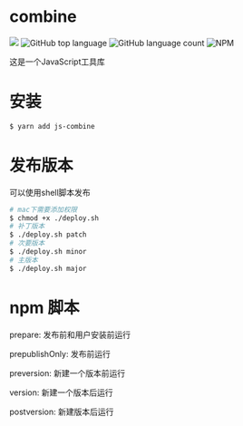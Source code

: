 # combine

![](https://travis-ci.org/xuzpeng/combine.svg?branch=master)
![GitHub top language](https://img.shields.io/github/languages/top/xuzpeng/combine.svg)
![GitHub language count](https://img.shields.io/github/languages/count/xuzpeng/combine.svg)
![NPM](https://img.shields.io/npm/l/js-combine.svg)


这是一个JavaScript工具库

# 安装

```bash
$ yarn add js-combine
```

# 发布版本

可以使用shell脚本发布

```bash
# mac下需要添加权限
$ chmod +x ./deploy.sh
# 补丁版本
$ ./deploy.sh patch
# 次要版本
$ ./deploy.sh minor
# 主版本
$ ./deploy.sh major
```

# npm 脚本

prepare: 发布前和用户安装前运行

prepublishOnly: 发布前运行

preversion: 新建一个版本前运行

version: 新建一个版本后运行

postversion: 新建版本后运行
